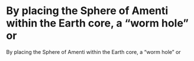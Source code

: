 # By placing the Sphere of Amenti within the Earth core, a “worm hole” or

By placing the Sphere of Amenti within the Earth core, a “worm hole” or